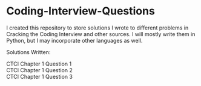 # Coding-Interview-Questions

I created this repository to store solutions I wrote to different problems in Cracking the Coding Interview and other sources. I will mostly write them in Python, but I may incorporate other languages as well. 

Solutions Written: 

CTCI Chapter 1 Question 1  <br />
CTCI Chapter 1 Question 2  <br /> 
CTCI Chapter 1 Question 3
